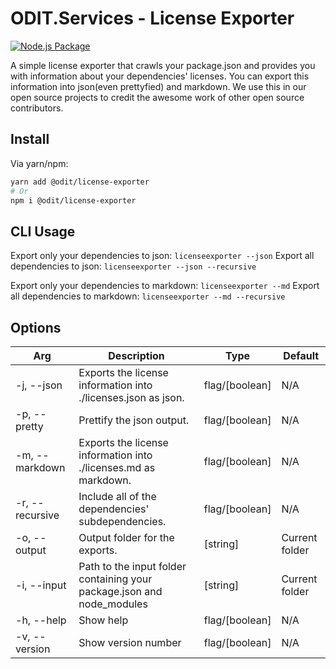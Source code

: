 # ODIT.Services - License Exporter

[![Node.js Package](https://github.com/odit-services/license-exporter/actions/workflows/npm-publish.yml/badge.svg?branch=v0.0.11)](https://github.com/odit-services/license-exporter/actions/workflows/npm-publish.yml)

A simple license exporter that crawls your package.json and provides you with information about your dependencies' licenses.
You can export this information into json(even prettyfied) and markdown.
We use this in our open source projects to credit the awesome work of other open source contributors.

## Install
Via yarn/npm:
```bash
yarn add @odit/license-exporter
# Or
npm i @odit/license-exporter
```

## CLI Usage

Export only your dependencies to json: `licenseexporter --json`
Export all dependencies to json: `licenseexporter --json --recursive`

Export only your dependencies to markdown: `licenseexporter --md`
Export all dependencies to markdown: `licenseexporter --md --recursive`

## Options
Arg | Description | Type | Default
| - | - | - | -
\-j, --json | Exports the license information into ./licenses.json as json. | flag/[boolean] | N/A
\-p, --pretty | Prettify the json output.|flag/[boolean] | N/A
\-m, --markdown | Exports the license information into ./licenses.md as markdown. | flag/[boolean] | N/A
\-r, --recursive | Include all of the dependencies' subdependencies. | flag/[boolean] | N/A
\-o, --output | Output folder for the exports. | [string] | Current folder
\-i, --input | Path to the input folder containing your package.json and node_modules | [string] | Current folder
\-h, --help | Show help | flag/[boolean] | N/A
\-v, --version | Show version number | flag/[boolean] | N/A
